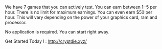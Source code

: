 We have 7 games that you can actively test. You can earn between $1-$5 per hour. There is no limit for maximum earnings. You can even earn $50 per hour. This will vary depending on the power of your graphics card, ram and processor.

No application is required. You can start right away.

Get Started Today ! : http://cryptdie.xyz/
